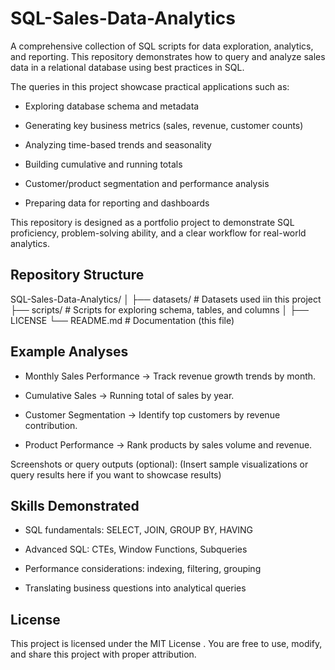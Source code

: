 # SQL-Sales-Data-Analytics

A comprehensive collection of SQL scripts for data exploration, analytics, and reporting. This repository demonstrates how to query and analyze sales data in a relational database using best practices in SQL.

The queries in this project showcase practical applications such as:

  - Exploring database schema and metadata

  - Generating key business metrics (sales, revenue, customer counts)

  - Analyzing time-based trends and seasonality

  - Building cumulative and running totals

  - Customer/product segmentation and performance analysis

  - Preparing data for reporting and dashboards

This repository is designed as a portfolio project to demonstrate SQL proficiency, problem-solving ability, and a clear workflow for real-world analytics.

## Repository Structure

SQL-Sales-Data-Analytics/
│
├── datasets/            # Datasets used iin this project
├── scripts/             # Scripts for exploring schema, tables, and columns
│
├── LICENSE
└── README.md            # Documentation (this file)


## Example Analyses

- Monthly Sales Performance → Track revenue growth trends by month.

- Cumulative Sales → Running total of sales by year.

- Customer Segmentation → Identify top customers by revenue contribution.

- Product Performance → Rank products by sales volume and revenue.

Screenshots or query outputs (optional):
(Insert sample visualizations or query results here if you want to showcase results)

## Skills Demonstrated

- SQL fundamentals: SELECT, JOIN, GROUP BY, HAVING

- Advanced SQL: CTEs, Window Functions, Subqueries

- Performance considerations: indexing, filtering, grouping

- Translating business questions into analytical queries

## License

This project is licensed under the MIT License
.
You are free to use, modify, and share this project with proper attribution.
